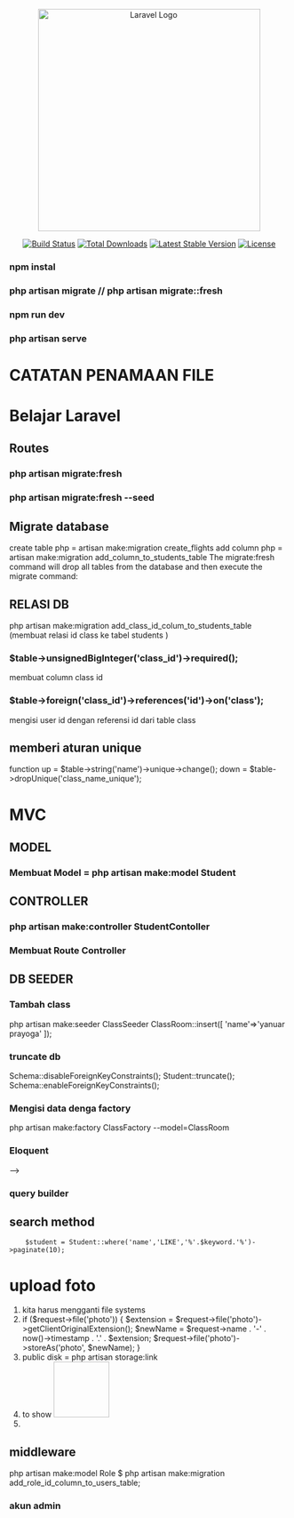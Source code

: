 <p align="center"><a href="https://laravel.com" target="_blank"><img src="https://raw.githubusercontent.com/laravel/art/master/logo-lockup/5%20SVG/2%20CMYK/1%20Full%20Color/laravel-logolockup-cmyk-red.svg" width="400" alt="Laravel Logo"></a></p>

<p align="center">
<a href="https://github.com/laravel/framework/actions"><img src="https://github.com/laravel/framework/workflows/tests/badge.svg" alt="Build Status"></a>
<a href="https://packagist.org/packages/laravel/framework"><img src="https://img.shields.io/packagist/dt/laravel/framework" alt="Total Downloads"></a>
<a href="https://packagist.org/packages/laravel/framework"><img src="https://img.shields.io/packagist/v/laravel/framework" alt="Latest Stable Version"></a>
<a href="https://packagist.org/packages/laravel/framework"><img src="https://img.shields.io/packagist/l/laravel/framework" alt="License"></a>
</p>

### npm instal
### php artisan migrate // php artisan migrate::fresh
### npm run dev
### php artisan serve

# CATATAN PENAMAAN FILE

# Belajar Laravel

## Routes

### php artisan migrate:fresh
### php artisan migrate:fresh --seed
## Migrate database
create table php = artisan make:migration create_flights
add column php = artisan make:migration add_column_to_students_table 
The migrate:fresh command will drop all tables from the database and then execute the migrate command:

## RELASI DB
php artisan make:migration add_class_id_colum_to_students_table (membuat relasi id class ke tabel students )
### $table->unsignedBigInteger('class_id')->required();
membuat column class id  
### $table->foreign('class_id')->references('id')->on('class'); 
mengisi user id dengan referensi id dari table class

## memberi aturan unique
function up = $table->string('name')->unique->change();
         down = $table->dropUnique('class_name_unique');
# MVC
## MODEL
### Membuat Model = php artisan make:model Student

## CONTROLLER
### php artisan make:controller StudentContoller

### Membuat Route Controller


## DB SEEDER
### Tambah class
php artisan make:seeder ClassSeeder
 ClassRoom::insert([
            'name'=>'yanuar prayoga'
        ]);
### truncate db
 Schema::disableForeignKeyConstraints();
        Student::truncate();
        Schema::enableForeignKeyConstraints();

### Mengisi data denga factory
php artisan make:factory ClassFactory --model=ClassRoom

### Eloquent 

<!-- // Retrieve all users
$users = User::all();

// Find a user by ID
$user = User::find(1);

// Create a new user
$newUser = User::create([
    'name' => 'John Doe',
    'email' => 'john@example.com',
]);

 Update a user's email
$user->update(['email' => 'newemail@example.com']);

Delete a user
$user->delete(); --> -->

### query builder
<!-- Retrieve all users using Query Builder
$users = DB::table('users')->get();

Find a user by ID
$user = DB::table('users')->find(1);

Insert a new user into the 'users' table
DB::table('users')->insert([
    'name' => 'John Doe',
    'email' => 'john@example.com',
]);

Update a user's email
DB::table('users')->where('id', 1)->update(['email' => 'newemail@example.com']);

Delete a user
DB::table('users')->where('id', 1)->delete();

 -->


## search method 
        $student = Student::where('name','LIKE','%'.$keyword.'%')->paginate(10);
# upload foto 
1. kita harus mengganti file systems 
2.   if ($request->file('photo')) {
            $extension  = $request->file('photo')->getClientOriginalExtension();
            $newName = $request->name . '-' . now()->timestamp . '.' . $extension;
            $request->file('photo')->storeAs('photo', $newName);
        }
3. public disk = php artisan storage:link
4. to show         <img sc="{{ asset('storage/photo/'.$studentList->image) }}" alt="" style="width: 100px; height:100px;" class="mx-auto d-block">
5. 


## middleware
php artisan make:model Role
$ php artisan make:migration add_role_id_column_to_users_table;

### akun admin
